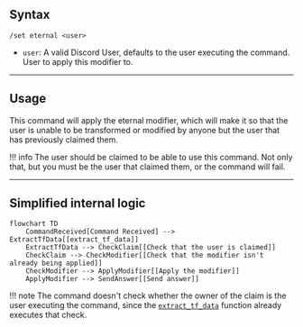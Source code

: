 ## Syntax
`/set eternal <user>`

- `user`: A valid Discord User, defaults to the user executing the command. User to
          apply this modifier to.

---

## Usage
This command will apply the eternal modifier, which will make it so that the user is
unable to be transformed or modified by anyone but the user that has previously
claimed them.

!!! info
    The user should be claimed to be able to use this command. Not only that, but you
    must be the user that claimed them, or the command will fail.

---

## Simplified internal logic
```mermaid
flowchart TD
    CommandReceived[Command Received] --> ExtractTfData[[extract_tf_data]]
    ExtractTfData --> CheckClaim[[Check that the user is claimed]]
    CheckClaim --> CheckModifier[[Check that the modifier isn't already being applied]]
    CheckModifier --> ApplyModifier[[Apply the modifier]]
    ApplyModifier --> SendAnswer[[Send answer]]
```

!!! note
    The command doesn't check whether the owner of the claim is the user executing the
    command, since the [`extract_tf_data`](index.md#the-extract_tf_data-function)
    function already executes that check.